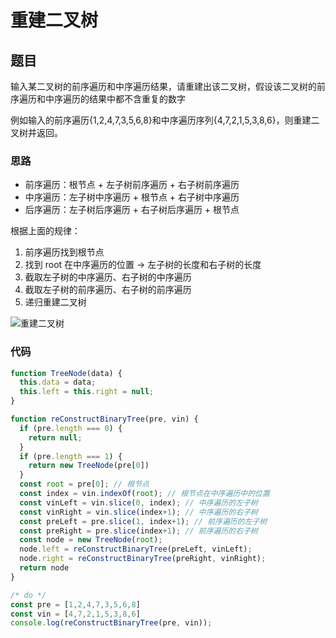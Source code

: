 # 重建二叉树

## 题目

输入某二叉树的前序遍历和中序遍历结果，请重建出该二叉树，假设该二叉树的前序遍历和中序遍历的结果中都不含重复的数字

例如输入的前序遍历{1,2,4,7,3,5,6,8}和中序遍历序列{4,7,2,1,5,3,8,6}，则重建二叉树并返回。

### 思路

* 前序遍历：根节点 + 左子树前序遍历 + 右子树前序遍历
* 中序遍历：左子树中序遍历 + 根节点 + 右子树中序遍历
* 后序遍历：左子树后序遍历 + 右子树后序遍历 + 根节点

根据上面的规律：

1. 前序遍历找到根节点
2. 找到 root 在中序遍历的位置 -> 左子树的长度和右子树的长度
3. 截取左子树的中序遍历、右子树的中序遍历
4. 截取左子树的前序遍历、右子树的前序遍历
5. 递归重建二叉树

![重建二叉树](https://notebook-images.oss-cn-chengdu.aliyuncs.com/data-structure/%E9%87%8D%E5%BB%BA%E4%BA%8C%E5%8F%89%E6%A0%91.png)

### 代码

```javascript
function TreeNode(data) {
  this.data = data;
  this.left = this.right = null;
}

function reConstructBinaryTree(pre, vin) {
  if (pre.length === 0) {
    return null;
  }
  if (pre.length === 1) {
    return new TreeNode(pre[0])
  }
  const root = pre[0]; // 根节点
  const index = vin.indexOf(root); // 根节点在中序遍历中的位置
  const vinLeft = vin.slice(0, index); // 中序遍历的左子树
  const vinRight = vin.slice(index+1); // 中序遍历的右子树
  const preLeft = pre.slice(1, index+1); // 前序遍历的左子树
  const preRight = pre.slice(index+1); // 前序遍历的右子树
  const node = new TreeNode(root);
  node.left = reConstructBinaryTree(preLeft, vinLeft);
  node.right = reConstructBinaryTree(preRight, vinRight);
  return node
}

/* do */
const pre = [1,2,4,7,3,5,6,8]
const vin = [4,7,2,1,5,3,8,6]
console.log(reConstructBinaryTree(pre, vin));
```
